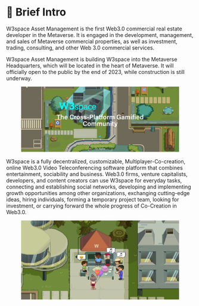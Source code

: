 # 🔖 Brief Intro

W3space Asset Management is the first Web3.0 commercial real estate developer in the Metaverse. It is engaged in the development, management, and sales of Metaverse commercial properties, as well as investment, trading, consulting, and other Web 3.0 commercial services.&#x20;

W3space Asset Management is building W3space into the Metaverse Headquarters, which will be located in the heart of Metaverse. It will officially open to the public by the end of 2023, while construction is still underway.

<figure><img src="../.gitbook/assets/微信图片_20230328174158.png" alt=""><figcaption></figcaption></figure>

W3space is a fully decentralized, customizable, Multiplayer-Co-creation, online Web3.0 Video Teleconferencing software platform that combines entertainment, sociability and business. Web3.0 firms, venture capitalists, developers, and content creators can use W3space for everyday tasks, connecting and establishing social networks, developing and implementing growth opportunities among other organizations, exchanging cutting-edge ideas, hiring individuals, forming a temporary project team, looking for investment, or carrying forward the whole progress of Co-Creation in Web3.0.

<figure><img src="../.gitbook/assets/Event _ Party.JPG" alt=""><figcaption></figcaption></figure>

